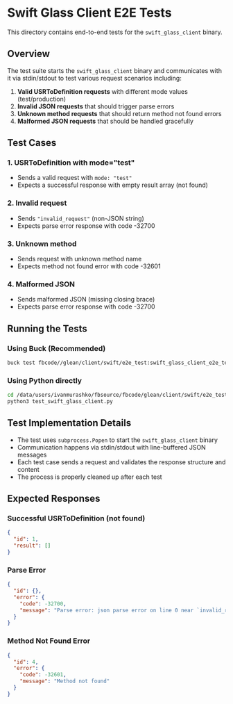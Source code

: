 # Swift Glass Client E2E Tests

This directory contains end-to-end tests for the `swift_glass_client` binary.

## Overview

The test suite starts the `swift_glass_client` binary and communicates with it via stdin/stdout to test various request scenarios including:

1. **Valid USRToDefinition requests** with different mode values (test/production)
2. **Invalid JSON requests** that should trigger parse errors
3. **Unknown method requests** that should return method not found errors
4. **Malformed JSON requests** that should be handled gracefully

## Test Cases

### 1. USRToDefinition with mode="test"
- Sends a valid request with `mode: "test"`
- Expects a successful response with empty result array (not found)

### 2. Invalid request
- Sends `"invalid_request"` (non-JSON string)
- Expects parse error response with code -32700

### 3. Unknown method
- Sends request with unknown method name
- Expects method not found error with code -32601

### 4. Malformed JSON
- Sends malformed JSON (missing closing brace)
- Expects parse error response with code -32700

## Running the Tests

### Using Buck (Recommended)
```bash
buck test fbcode//glean/client/swift/e2e_test:swift_glass_client_e2e_test
```

### Using Python directly
```bash
cd /data/users/ivanmurashko/fbsource/fbcode/glean/client/swift/e2e_test
python3 test_swift_glass_client.py
```

## Test Implementation Details

- The test uses `subprocess.Popen` to start the `swift_glass_client` binary
- Communication happens via stdin/stdout with line-buffered JSON messages
- Each test case sends a request and validates the response structure and content
- The process is properly cleaned up after each test

## Expected Responses

### Successful USRToDefinition (not found)
```json
{
  "id": 1,
  "result": []
}
```

### Parse Error
```json
{
  "id": {},
  "error": {
    "code": -32700,
    "message": "Parse error: json parse error on line 0 near `invalid_request': expected json value"
  }
}
```

### Method Not Found Error
```json
{
  "id": 4,
  "error": {
    "code": -32601,
    "message": "Method not found"
  }
}
```
